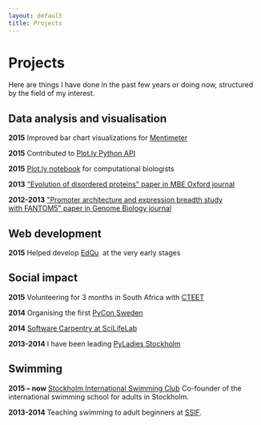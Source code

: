 ```yaml
---
layout: default
title: Projects
---
```



# Projects


Here are things I have done in the past few years or doing now, structured by the field of my interest.


## Data analysis and visualisation

**2015** Improved bar chart visualizations for [Mentimeter](https://www.mentimeter.com/)

**2015** Contributed to [Plot.ly Python API](https://github.com/plotly/python-api/pull/274)

**2015** [Plot.ly notebook](https://plot.ly/ipython-notebooks/bioinformatics/) for computational biologists

**2013** ["Evolution of disordered proteins" paper in MBE Oxford journal](http://mbe.oxfordjournals.org/content/30/12/2645.short)

**2012-2013** ["Promoter architecture and expression breadth study with FANTOM5" paper in Genome Biology journal](https://genomebiology.biomedcentral.com/articles/10.1186/s13059-014-0413-3#)


## Web development

**2015** Helped develop [EdQu](https://www.edqu.se/)  at the very early stages

## Social impact

**2015** Volunteering for 3 months in South Africa with [CTEET](http://cteet.co.za/)

**2014** Organising the first [PyCon Sweden](http://merenlin.com/2014/05/first-pycon-sweden/)

**2014** [Software Carpentry at SciLifeLab](http://merenlin.com/2014/06/software-carpentry-scilifelab/)

**2013-2014** I have been leading [PyLadies Stockholm](http://merenlin.com/2013/06/pyladies-now-in-stockholm/)


## Swimming

**2015 – now** [Stockholm International Swimming Club](http://www.stockholmswimmingclub.se/) Co-founder of the international swimming school for adults
in Stockholm.

**2013-2014** Teaching swimming to adult beginners at [SSIF](http://www.stockholmsstudentersif.se/).


